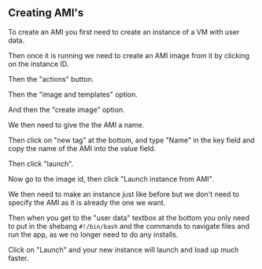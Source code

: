 ## Creating AMI's

To create an AMI you first need to create an instance of a VM with user data.

Then once it is running we need to create an AMI image from it by clicking on the instance ID.

Then the "actions" button.

Then the "image and templates" option.

And then the "create image" option.

We then need to give the the AMI a name.

Then click on "new tag" at the bottom, and type "Name" in the key field and copy the name of the AMI into the value field.

Then click "launch".

Now go to the image id, then click "Launch instance from AMI".

We then need to make an instance just like before but we don't need to specify the AMI as it is already the one we want.

Then when you get to the "user data" textbox at the bottom you only need to put in the shebang `#!/bin/bash` and the commands to navigate files and run the app, as we no longer need to do any installs.

Click on "Launch" and your new instance will launch and load up much faster.
